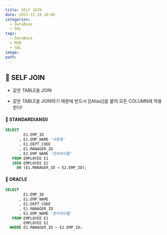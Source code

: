```yaml
---
title: SELF JOIN
date: 2023-12-28 10:05
categories:
  - DataBase
  - SQL
tags:
  - DataBase
  - RDB
  - SQL
image: 
path:
---
```


## 🌈 SELF JOIN
- 같은 TABLE을 JOIN
+ 같은 TABLE을 JOIN하기 때문에 반드시 [[Alias]]을 붙여 모든 COLUMN에 적용한다!

#### 🧶 STANDARD(ANSI)

```sql
SELECT
        E1.EMP_ID
      , E1.EMP_NAME '사원명'
      , E1.DEPT_CODE
      , E1.MANAGER_ID
      , E2.EMP_NAME '관리자이름'
   FROM EMPLOYEE E1
   JOIN EMPLOYEE E2
     ON (E1.MANAGER_ID = E2.EMP_ID);
```

#### 🧶 ORACLE

```sql
SELECT
        E1.EMP_ID
      , E1.EMP_NAME
      , E1.DEPT_CODE
      , E1.MANAGER_ID
      , E2.EMP_NAME '관리자이름'
   FROM EMPLOYEE E1
      , EMPLOYEE E2
  WHERE E1.MANAGER_ID = E2.EMP_ID;
```